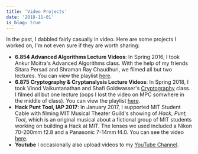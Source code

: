 ```yaml
---
title: 'Video Projects'
date: '2018-11-01'
is_blog: true
---
```


In the past, I dabbled fairly casually in video. Here are some projects I worked on, I'm not even sure if they are worth sharing:

- **6.854 Advanced Algorithms Lecture Videos**: In Spring 2016, I took Ankur Moitra's Advanced Algorithms class. With the help of my friends Sitara Persad and Shraman Ray Chaudhuri, we filmed all but two lectures. You can view the playlist [here](https://www.youtube.com/playlist?list=PL6ogFv-ieghdoGKGg2Bik3Gl1glBTEu8c).
- **6.875 Cryptography & Cryptanalysis Lecture Videos**: In Spring 2018, I took Vinod Vaikuntanathan and Shafi Goldwasser's [Cryptography](http://stellar.mit.edu/S/course/6/sp18/6.875/) class. I filmed all but one lecture (oops I lost the video on MPC somwhere in the middle of class). You can view the playlist [here](https://www.youtube.com/playlist?list=PL6ogFv-ieghe8MOIcpD6UDtdK-UMHG8oH).
- **Hack Punt Tool, IAP 2017**: In January 2017, I supported MIT Student Cable with filming MIT Musical Theater Guild's showing of *Hack, Punt, Tool*, which is an original musical about a fictional group of MIT students working on building a Hack at MIT. The lenses we used included a Nikon 70-200mm f2.8 and a Panasonic 7-14mm f4.0. You can see the video [here](https://www.youtube.com/watch?v=IPpqXyo4jhM).
- **Youtube** I occasionally also upload videos to my [YouTube Channel](https://www.youtube.com/channel/UCBMRsvbl5-NcJ5dsIoY9ZcQ).